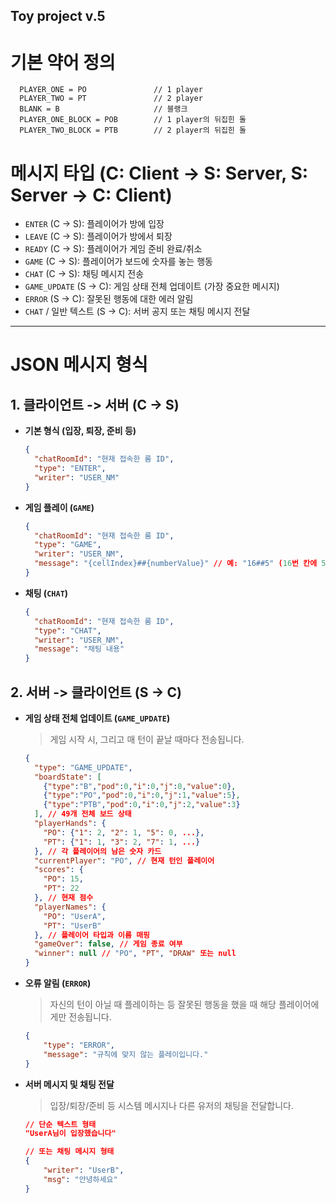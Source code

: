 Toy project v.5
---

# 기본 약어 정의

```properties
  PLAYER_ONE = PO               // 1 player
  PLAYER_TWO = PT               // 2 player
  BLANK = B                     // 블랭크
  PLAYER_ONE_BLOCK = POB        // 1 player의 뒤집힌 돌
  PLAYER_TWO_BLOCK = PTB        // 2 player의 뒤집힌 돌
```

# 메시지 타입 (C: Client -> S: Server, S: Server -> C: Client)

*   `ENTER` (C -> S): 플레이어가 방에 입장
*   `LEAVE` (C -> S): 플레이어가 방에서 퇴장
*   `READY` (C -> S): 플레이어가 게임 준비 완료/취소
*   `GAME` (C -> S): 플레이어가 보드에 숫자를 놓는 행동
*   `CHAT` (C -> S): 채팅 메시지 전송
*   `GAME_UPDATE` (S -> C): 게임 상태 전체 업데이트 (가장 중요한 메시지)
*   `ERROR` (S -> C): 잘못된 행동에 대한 에러 알림
*   `CHAT` / 일반 텍스트 (S -> C): 서버 공지 또는 채팅 메시지 전달

---

# JSON 메시지 형식

## 1. 클라이언트 -> 서버 (C -> S)

*   **기본 형식 (입장, 퇴장, 준비 등)**
    ```json
    {
      "chatRoomId": "현재 접속한 룸 ID",
      "type": "ENTER",
      "writer": "USER_NM"
    }
    ```

*   **게임 플레이 (`GAME`)**
    ```json
    {
      "chatRoomId": "현재 접속한 룸 ID",
      "type": "GAME",
      "writer": "USER_NM",
      "message": "{cellIndex}##{numberValue}" // 예: "16##5" (16번 칸에 5를 놓음)
    }
    ```

*   **채팅 (`CHAT`)**
    ```json
    {
      "chatRoomId": "현재 접속한 룸 ID",
      "type": "CHAT",
      "writer": "USER_NM",
      "message": "채팅 내용"
    }
    ```

## 2. 서버 -> 클라이언트 (S -> C)

*   **게임 상태 전체 업데이트 (`GAME_UPDATE`)**
    > 게임 시작 시, 그리고 매 턴이 끝날 때마다 전송됩니다.
    ```json
    {
      "type": "GAME_UPDATE",
      "boardState": [
        {"type":"B","pod":0,"i":0,"j":0,"value":0},
        {"type":"PO","pod":0,"i":0,"j":1,"value":5},
        {"type":"PTB","pod":0,"i":0,"j":2,"value":3}
      ], // 49개 전체 보드 상태
      "playerHands": {
        "PO": {"1": 2, "2": 1, "5": 0, ...},
        "PT": {"1": 1, "3": 2, "7": 1, ...}
      }, // 각 플레이어의 남은 숫자 카드
      "currentPlayer": "PO", // 현재 턴인 플레이어
      "scores": {
        "PO": 15,
        "PT": 22
      }, // 현재 점수
      "playerNames": {
        "PO": "UserA",
        "PT": "UserB"
      }, // 플레이어 타입과 이름 매핑
      "gameOver": false, // 게임 종료 여부
      "winner": null // "PO", "PT", "DRAW" 또는 null
    }
    ```

*   **오류 알림 (`ERROR`)**
    > 자신의 턴이 아닐 때 플레이하는 등 잘못된 행동을 했을 때 해당 플레이어에게만 전송됩니다.
    ```json
    {
        "type": "ERROR",
        "message": "규칙에 맞지 않는 플레이입니다."
    }
    ```

*   **서버 메시지 및 채팅 전달**
    > 입장/퇴장/준비 등 시스템 메시지나 다른 유저의 채팅을 전달합니다.
    ```json
    // 단순 텍스트 형태
    "UserA님이 입장했습니다"

    // 또는 채팅 메시지 형태
    {
        "writer": "UserB",
        "msg": "안녕하세요"
    }
    ```